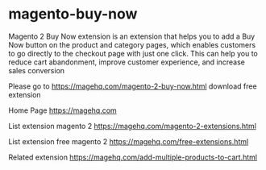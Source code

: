 # magento-buy-now
Magento 2 Buy Now extension is an extension that helps you to add a Buy Now button on the product and category pages, which enables customers to go directly to the checkout page with just one click. This can help you to reduce cart abandonment, improve customer experience, and increase sales conversion

Please go to https://magehq.com/magento-2-buy-now.html download free extension

Home Page https://magehq.com

List extension magento 2 https://magehq.com/magento-2-extensions.html

List extension free magento 2 https://magehq.com/free-extensions.html

Related extension https://magehq.com/add-multiple-products-to-cart.html
